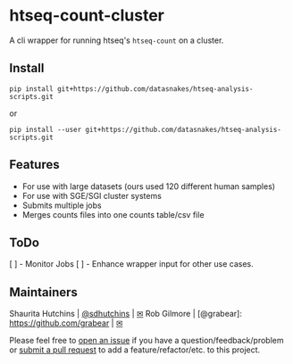 # htseq-count-cluster
A cli wrapper for running htseq's `htseq-count` on a cluster.

## Install

`pip install git+https://github.com/datasnakes/htseq-analysis-scripts.git`

or

`pip install --user git+https://github.com/datasnakes/htseq-analysis-scripts.git`

## Features
- For use with large datasets (ours used 120 different human samples)
- For use with SGE/SGI cluster systems
- Submits multiple jobs
- Merges counts files into one counts table/csv file


## ToDo
[ ] - Monitor Jobs
[ ] - Enhance wrapper input for other use cases.


## Maintainers
Shaurita Hutchins | [@sdhutchins](https://github.com/sdhutchins) | [✉](mailto:sdhutchins@outlook.com)
Rob Gilmore | [@grabear]: https://github.com/grabear | [✉](mailto:robgilmore127@gmail.com)


Please feel free to [open an issue](https://github.com/datasnakes/htseq-count-cluster/issues/new) if you have a question/feedback/problem
or [submit a pull request](https://github.com/datasnakes/htseq-count-cluster/compare) to add a feature/refactor/etc. to this project.
